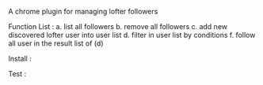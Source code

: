 A chrome plugin for managing lofter followers

Function List :
	a. list all followers
	b. remove all followers
	c. add new discovered lofter user into user list
	d. filter in user list by conditions
	f. follow all user in the result list of (d)

Install :

Test :



